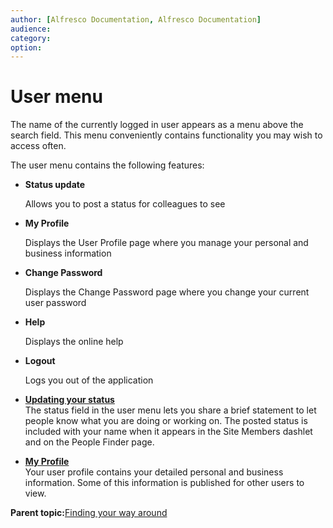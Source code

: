 ```yaml
---
author: [Alfresco Documentation, Alfresco Documentation]
audience: 
category: 
option: 
---
```


# User menu

The name of the currently logged in user appears as a menu above the search field. This menu conveniently contains functionality you may wish to access often.

The user menu contains the following features:

-   **Status update**

    Allows you to post a status for colleagues to see

-   **My Profile**

    Displays the User Profile page where you manage your personal and business information

-   **Change Password**

    Displays the Change Password page where you change your current user password

-   **Help**

    Displays the online help

-   **Logout**

    Logs you out of the application


-   **[Updating your status](../tasks/user-menu-status.md)**  
The status field in the user menu lets you share a brief statement to let people know what you are doing or working on. The posted status is included with your name when it appears in the Site Members dashlet and on the People Finder page.
-   **[My Profile](../concepts/profile-intro.md)**  
Your user profile contains your detailed personal and business information. Some of this information is published for other users to view.

**Parent topic:**[Finding your way around](../concepts/ui-description.md)

